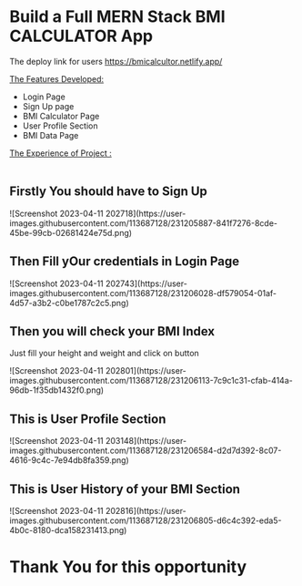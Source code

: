 # Build a Full MERN Stack BMI CALCULATOR App

The deploy link for users https://bmicalcultor.netlify.app/

 <ins>The Features Developed: </ins>

 <ul>
   <li>Login Page </li>
   <li>Sign Up page</li>
   <li>BMI Calculator Page</li>
   <li>User Profile Section</li>
   <li>BMI Data Page</li>
 </ul>
  
  <ins>The Experience of Project :</ins> <br/><br/>

<h2>Firstly You should have to Sign Up</h2>
![Screenshot 2023-04-11 202718](https://user-images.githubusercontent.com/113687128/231205887-841f7276-8cde-45be-99cb-02681424e75d.png)

<h2>Then Fill yOur credentials in Login Page</h2>
![Screenshot 2023-04-11 202743](https://user-images.githubusercontent.com/113687128/231206028-df579054-01af-4d57-a3b2-c0be1787c2c5.png)

<h2>Then you will check your BMI Index</h2>
<p>Just fill your height and weight and click on button</p>
![Screenshot 2023-04-11 202801](https://user-images.githubusercontent.com/113687128/231206113-7c9c1c31-cfab-414a-96db-1f35db1432f0.png)

<h2>This is User Profile Section</h2>
![Screenshot 2023-04-11 203148](https://user-images.githubusercontent.com/113687128/231206584-d2d7d392-8c07-4616-9c4c-7e94db8fa359.png)

<h2>This is User History of your BMI Section</h2>
![Screenshot 2023-04-11 202816](https://user-images.githubusercontent.com/113687128/231206805-d6c4c392-eda5-4b0c-8180-dca158231413.png)


<h1>Thank You for this opportunity</h1>
